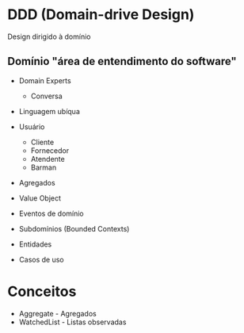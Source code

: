 # DDD (Domain-drive Design)

Design dirigido à domínio

## Domínio "área de entendimento do software"

- Domain Experts
  - Conversa
- Linguagem ubíqua

- Usuário
  - Cliente
  - Fornecedor
  - Atendente
  - Barman

- Agregados
- Value Object
- Eventos de domínio
- Subdomínios (Bounded Contexts)
- Entidades
- Casos de uso

# Conceitos

- Aggregate - Agregados 
- WatchedList - Listas observadas